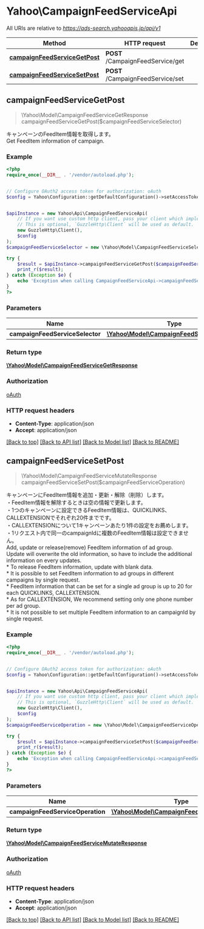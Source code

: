 # Yahoo\CampaignFeedServiceApi

All URIs are relative to *https://ads-search.yahooapis.jp/api/v1*

Method | HTTP request | Description
------------- | ------------- | -------------
[**campaignFeedServiceGetPost**](CampaignFeedServiceApi.md#campaignFeedServiceGetPost) | **POST** /CampaignFeedService/get | 
[**campaignFeedServiceSetPost**](CampaignFeedServiceApi.md#campaignFeedServiceSetPost) | **POST** /CampaignFeedService/set | 



## campaignFeedServiceGetPost

> \Yahoo\Model\CampaignFeedServiceGetResponse campaignFeedServiceGetPost($campaignFeedServiceSelector)



<div lang=\"ja\">キャンペーンのFeedItem情報を取得します。</div><div lang=\"en\">Get FeedItem information of campaign.</div>

### Example

```php
<?php
require_once(__DIR__ . '/vendor/autoload.php');


// Configure OAuth2 access token for authorization: oAuth
$config = Yahoo\Configuration::getDefaultConfiguration()->setAccessToken('YOUR_ACCESS_TOKEN');


$apiInstance = new Yahoo\Api\CampaignFeedServiceApi(
    // If you want use custom http client, pass your client which implements `GuzzleHttp\ClientInterface`.
    // This is optional, `GuzzleHttp\Client` will be used as default.
    new GuzzleHttp\Client(),
    $config
);
$campaignFeedServiceSelector = new \Yahoo\Model\CampaignFeedServiceSelector(); // \Yahoo\Model\CampaignFeedServiceSelector | 

try {
    $result = $apiInstance->campaignFeedServiceGetPost($campaignFeedServiceSelector);
    print_r($result);
} catch (Exception $e) {
    echo 'Exception when calling CampaignFeedServiceApi->campaignFeedServiceGetPost: ', $e->getMessage(), PHP_EOL;
}
?>
```

### Parameters


Name | Type | Description  | Notes
------------- | ------------- | ------------- | -------------
 **campaignFeedServiceSelector** | [**\Yahoo\Model\CampaignFeedServiceSelector**](../Model/CampaignFeedServiceSelector.md)|  | [optional]

### Return type

[**\Yahoo\Model\CampaignFeedServiceGetResponse**](../Model/CampaignFeedServiceGetResponse.md)

### Authorization

[oAuth](../../README.md#oAuth)

### HTTP request headers

- **Content-Type**: application/json
- **Accept**: application/json

[[Back to top]](#) [[Back to API list]](../../README.md#documentation-for-api-endpoints)
[[Back to Model list]](../../README.md#documentation-for-models)
[[Back to README]](../../README.md)


## campaignFeedServiceSetPost

> \Yahoo\Model\CampaignFeedServiceMutateResponse campaignFeedServiceSetPost($campaignFeedServiceOperation)



<div lang=\"ja\">キャンペーンにFeedItem情報を追加・更新・解除（削除）します。<br> ・FeedItem情報を解除するときは空の情報で更新します。<br> ・1つのキャンペーンに設定できるFeedItem情報は、QUICKLINKS、CALLEXTENSIONでそれぞれ20件までです。<br> ・CALLEXTENSIONについて1キャンペーンあたり1件の設定をお薦めします。<br> ・1リクエスト内で同一のcampaignIdに複数のFeedItem情報は設定できません。</div><div lang=\"en\">Add, update or release(remove) FeedItem information of ad group.<br>Update will overwrite the old information, so have to include the additional information on every updates. <br>* To release FeedItem information, update with blank data.<br> * It is possible to set FeedItem information to ad groups in different campaigns by single request.<br> * FeedItem information that can be set for a single ad group is up to 20 for each QUICKLINKS, CALLEXTENSION.<br> * As for CALLEXTENSION, We recommend setting only one phone number per ad group.<br> * It is not possible to set multiple FeedItem information to an campaignId by single request.</div>

### Example

```php
<?php
require_once(__DIR__ . '/vendor/autoload.php');


// Configure OAuth2 access token for authorization: oAuth
$config = Yahoo\Configuration::getDefaultConfiguration()->setAccessToken('YOUR_ACCESS_TOKEN');


$apiInstance = new Yahoo\Api\CampaignFeedServiceApi(
    // If you want use custom http client, pass your client which implements `GuzzleHttp\ClientInterface`.
    // This is optional, `GuzzleHttp\Client` will be used as default.
    new GuzzleHttp\Client(),
    $config
);
$campaignFeedServiceOperation = new \Yahoo\Model\CampaignFeedServiceOperation(); // \Yahoo\Model\CampaignFeedServiceOperation | 

try {
    $result = $apiInstance->campaignFeedServiceSetPost($campaignFeedServiceOperation);
    print_r($result);
} catch (Exception $e) {
    echo 'Exception when calling CampaignFeedServiceApi->campaignFeedServiceSetPost: ', $e->getMessage(), PHP_EOL;
}
?>
```

### Parameters


Name | Type | Description  | Notes
------------- | ------------- | ------------- | -------------
 **campaignFeedServiceOperation** | [**\Yahoo\Model\CampaignFeedServiceOperation**](../Model/CampaignFeedServiceOperation.md)|  | [optional]

### Return type

[**\Yahoo\Model\CampaignFeedServiceMutateResponse**](../Model/CampaignFeedServiceMutateResponse.md)

### Authorization

[oAuth](../../README.md#oAuth)

### HTTP request headers

- **Content-Type**: application/json
- **Accept**: application/json

[[Back to top]](#) [[Back to API list]](../../README.md#documentation-for-api-endpoints)
[[Back to Model list]](../../README.md#documentation-for-models)
[[Back to README]](../../README.md)

